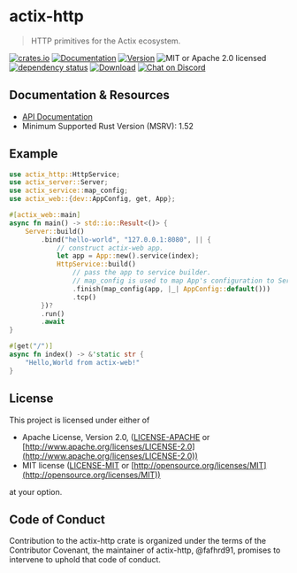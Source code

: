 # actix-http

> HTTP primitives for the Actix ecosystem.

[![crates.io](https://img.shields.io/crates/v/actix-http?label=latest)](https://crates.io/crates/actix-http)
[![Documentation](https://docs.rs/actix-http/badge.svg?version=3.0.0-beta.14)](https://docs.rs/actix-http/3.0.0-beta.14)
[![Version](https://img.shields.io/badge/rustc-1.52+-ab6000.svg)](https://blog.rust-lang.org/2021/05/06/Rust-1.52.0.html)
![MIT or Apache 2.0 licensed](https://img.shields.io/crates/l/actix-http.svg)
<br />
[![dependency status](https://deps.rs/crate/actix-http/3.0.0-beta.14/status.svg)](https://deps.rs/crate/actix-http/3.0.0-beta.14)
[![Download](https://img.shields.io/crates/d/actix-http.svg)](https://crates.io/crates/actix-http)
[![Chat on Discord](https://img.shields.io/discord/771444961383153695?label=chat&logo=discord)](https://discord.gg/NWpN5mmg3x)

## Documentation & Resources

- [API Documentation](https://docs.rs/actix-http)
- Minimum Supported Rust Version (MSRV): 1.52

## Example

```rust
use actix_http::HttpService;
use actix_server::Server;
use actix_service::map_config;
use actix_web::{dev::AppConfig, get, App};

#[actix_web::main]
async fn main() -> std::io::Result<()> {
    Server::build()
        .bind("hello-world", "127.0.0.1:8080", || {
            // construct actix-web app.
            let app = App::new().service(index);
            HttpService::build()
                // pass the app to service builder.
                // map_config is used to map App's configuration to ServiceBuilder.
                .finish(map_config(app, |_| AppConfig::default()))
                .tcp()
        })?
        .run()
        .await
}

#[get("/")]
async fn index() -> &'static str {
    "Hello,World from actix-web!"
}
```

## License

This project is licensed under either of

* Apache License, Version 2.0, ([LICENSE-APACHE](LICENSE-APACHE) or [http://www.apache.org/licenses/LICENSE-2.0](http://www.apache.org/licenses/LICENSE-2.0))
* MIT license ([LICENSE-MIT](LICENSE-MIT) or [http://opensource.org/licenses/MIT](http://opensource.org/licenses/MIT))

at your option.

## Code of Conduct

Contribution to the actix-http crate is organized under the terms of the
Contributor Covenant, the maintainer of actix-http, @fafhrd91, promises to
intervene to uphold that code of conduct.

